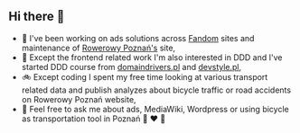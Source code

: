 ## Hi there 👋

- 🔭 I've been working on ads solutions across [Fandom](https://www.fandom.com) sites and maintenance of [Rowerowy Poznań's](https://rowerowypoznan.pl) site,
- 🌱 Except the frontend related work I'm also interested in DDD and I've started DDD course from [domaindrivers.pl](https://www.domaindrivers.pl/) and [devstyle.pl](https://devstyle.pl),
- 🚲 Except coding I spent my free time looking at various transport related data and publish analyzes about bicycle traffic or road accidents on Rowerowy Poznań website,
- 💬 Feel free to ask me about ads, MediaWiki, Wordpress or using bicycle as transportation tool in Poznań 🐐 ❤️ 🐐
